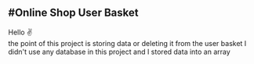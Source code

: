 #Online Shop User Basket
---
<p>
  Hello ✌️<br>
  the point of this project is storing data or deleting it from the user basket 
  I didn't use any database in this project and I stored data into an array
</p>

